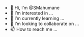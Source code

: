 - 👋 Hi, I’m @SMahumane
- 👀 I’m interested in ...
- 🌱 I’m currently learning ...
- 💞️ I’m looking to collaborate on ...
- 📫 How to reach me ...

<!---
SMahumane/SMahumane is a ✨ special ✨ repository because its `README.md` (this file) appears on your GitHub profile.
You can click the Preview link to take a look at your changes.
--->
